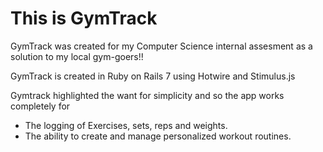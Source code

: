 # This is GymTrack

GymTrack was created for my Computer Science internal assesment as a solution to my local gym-goers!!

GymTrack is created in Ruby on Rails 7 using Hotwire and Stimulus.js

Gymtrack highlighted the want for simplicity and so the app works completely for
- The logging of Exercises, sets, reps and weights.
- The ability to create and manage personalized workout routines.

